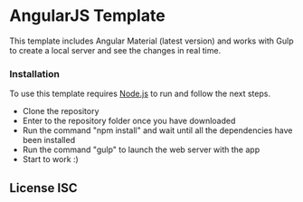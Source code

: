 # AngularJS Template

This template includes Angular Material (latest version) and works with Gulp to create a local server and see the changes in real time.

### Installation

To use this template requires [Node.js](https://nodejs.org/) to run and follow the next steps.

  - Clone the repository
  - Enter to the repository folder once you have downloaded
  - Run the command "npm install" and wait until all the dependencies have been installed
  - Run the command "gulp" to launch the web server with the app
  - Start to work :) 


License ISC
----